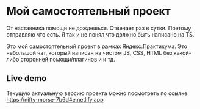 # Мой самостоятельный проект

От наставника помощи не дождешься. Отвечает раз в сутки. Поэтому отправляю что есть.
Я так и не понял что должно быть написано на TS.

Это мой самостоятельный проект в рамках Яндекс.Практикума.
Это небольшой чат, который написан на чистом JS, CSS, HTML без какой-либо сторонней помощи/плагинов и и тд.

## Live demo
Текущую актуальную версию проекта можно посмотреть по ссылке https://nifty-morse-7b6d4e.netlify.app
